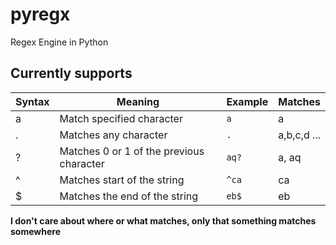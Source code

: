 # pyregx
Regex Engine in Python

## Currently supports

| Syntax | Meaning | Example |  Matches |
| ------ |---------| ------- | ---------|
| a | Match specified character | `a` | a |
| . | Matches any character | `.` | a,b,c,d ...|
| ? | Matches 0 or 1 of the previous character | `aq?` | a, aq |
| ^ | Matches start of the string | `^ca` | ca |
| $ | Matches the end of the string | `eb$` | eb


**I don't care about where or what matches, only that something matches somewhere**


